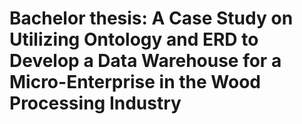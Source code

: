 # Bachelor thesis: A Case Study on Utilizing Ontology and ERD to Develop a Data Warehouse for a Micro-Enterprise in the Wood Processing Industry

